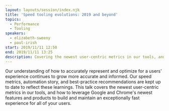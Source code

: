 ```yaml
---
layout: layouts/session/index.njk
title: 'Speed tooling evolutions: 2019 and beyond'
topics:
  - Performance
  - Tooling
speakers:
  - elizabeth-sweeny
  - paul-irish
start: 2019/11/11 12:50
end: 2019/11/11 13:25
description: Covering the newest user-centric metrics in our tools, and how to leverage Google and Chrome's newest features and products to build and maintain an exceptionally fast experience for all of your users…
---
```


Our understanding of how to accurately represent and optimize for a users' experience continues to grow more accurate and informed. Our speed metrics, automation story, and best-practice recommendations are kept up to date to reflect these learnings. This talk covers the newest user-centric metrics in our tools, and how to leverage Google and Chrome's newest features and products to build and maintain an exceptionally fast experience for all of your users.
